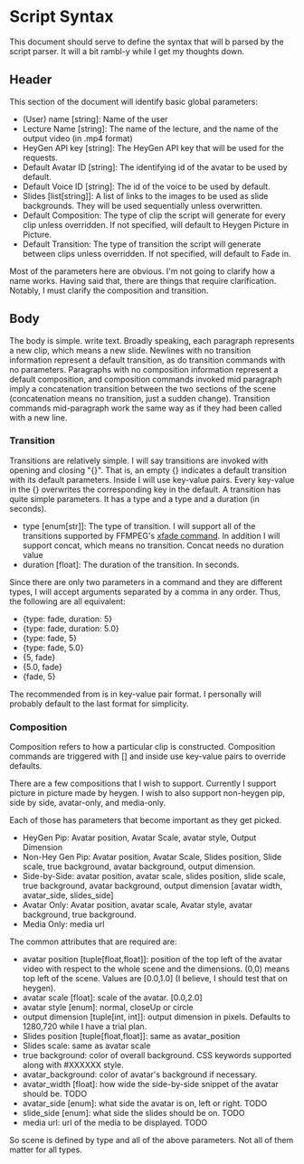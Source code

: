# Script Syntax
This document should serve to define the syntax that will b parsed by the script parser. It will a bit rambl-y while I get my thoughts down. 

## Header
This section of the document will identify basic global parameters:
- (User) name [string]: Name of the user
- Lecture Name [string]: The name of the lecture, and the name of the output video (in .mp4 format)
- HeyGen API key [string]: The HeyGen API key that will be used for the requests.
- Default Avatar ID [string]: The identifying id of the avatar to be used by default. 
- Default Voice ID [string]: The id of the voice to be used by default.
- Slides [list[string]]: A list of links to the images to be used as slide backgrounds. They will be used sequentially unless overwritten.
- Default Composition: The type of clip the script will generate for every clip unless overridden. If not specified, will default to Heygen Picture in Picture.
- Default Transition: The type of transition the script will generate between clips unless overridden. If not specified, will default to Fade in.

Most of the parameters here are obvious. I'm not going to clarify how a name works. Having said that, there are things that require clarification. Notably, I must clarify the composition and transition.

## Body
The body is simple. write text. Broadly speaking, each paragraph represents a new clip, which means a new slide. Newlines with no transition information represent a default transition, as do transition commands with no parameters. Paragraphs with no composition information represent a default composition, and composition commands invoked mid paragraph imply a concatenation transition between the two sections of the scene (concatenation means no transition, just a sudden change). Transition commands mid-paragraph work the same way as if they had been called with a new line.

### Transition
Transitions are relatively simple. I will say transitions are invoked with opening and closing "{}". That is, an empty {} indicates a default transition with its default parameters. Inside I will use key-value pairs. Every key-value in the {} overwrites the corresponding key in the default. A transition has quite simple parameters. It has a type and a type and a duration (in seconds).

- type [enum[str]]: The type of transition. I will support all of the transitions supported by FFMPEG's [xfade command](https://trac.ffmpeg.org/wiki/Xfade). In addition I will support concat, which means no transition. Concat needs no duration value
- duration [float]: The duration of the transition. In seconds.

Since there are only two parameters in a command and they are different types, I will accept arguments separated by a comma in any order. Thus, the following are all equivalent:

- {type: fade, duration: 5}
- {type: fade, duration: 5.0}
- {type: fade, 5}
- {type: fade, 5.0}
- {5, fade}
- {5.0, fade}
- {fade, 5}

The recommended from is in key-value pair format. I personally will probably default to the last format for simplicity.

### Composition
Composition refers to how a particular clip is constructed. Composition commands are triggered with [] and inside use key-value pairs to override defaults. 

There are a few compositions that I wish to support. Currently I support picture in picture made by heygen. I wish to also support non-heygen pip, side by side, avatar-only, and media-only. 

Each of those has parameters that become important as they get picked. 

- HeyGen Pip: 
Avatar position, Avatar Scale, avatar style, Output Dimension
- Non-Hey Gen Pip: 
Avatar position, Avatar Scale, Slides position, Slide scale, true background, avatar background, output dimension.
- Side-by-Side: avatar position, avatar scale, slides position, slide scale, true background, avatar background, output dimension [avatar width, avatar_side, slides_side]
- Avatar Only: Avatar position, avatar scale, Avatar style, avatar background, true background.
- Media Only: media url

The common attributes that are required are:
- avatar position [tuple[float,float]]: position of the top left of the avatar video with respect to the whole scene and the dimensions. (0,0) means top left of the scene. Values are [0.0,1.0] (I believe, I should test that on heygen).
- avatar scale [float]: scale of the avatar. [0.0,2.0]
- avatar style [enum]: normal, closeUp or circle
- output dimension [tuple[int, int]]: output dimension in pixels. Defaults to 1280,720 while I have a trial plan. 
- Slides position [tuple[float,float]]: same as avatar_position
- Slides scale: same as avatar scale
- true background: color of overall background. CSS keywords supported along with #XXXXXX style. 
- avatar_background: color of avatar's background if necessary. 
- avatar_width [float]: how wide the side-by-side snippet of the avatar should be. TODO
- avatar_side [enum]: what side the avatar is on, left or right. TODO
- slide_side [enum]: what side the slides should be on. TODO
- media url: url of the media to be displayed. TODO

So scene is defined by type and all of the above parameters. Not all of them matter for all types.


